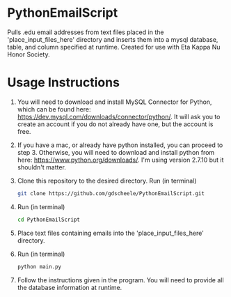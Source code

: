 # PythonEmailScript

Pulls .edu email addresses from text files placed in the 'place_input_files_here' directory and inserts them into a mysql database, table, and column specified at runtime. Created for use with Eta Kappa Nu Honor Society.

# Usage Instructions
1. You will need to download and install MySQL Connector for Python, which can be found here:
    https://dev.mysql.com/downloads/connector/python/. It will ask you to create an account if you do not already have one, but the account is free.

2. If you have a mac, or already have python installed, you can proceed to step 3. Otherwise, you will need to download and install python from here: https://www.python.org/downloads/. I'm using version 2.7.10 but it shouldn't matter.
    
3. Clone this repository to the desired directory. Run (in terminal)
    ```bash
    git clone https://github.com/gdscheele/PythonEmailScript.git
    ```
  
4. Run (in terminal)
      ```bash
      cd PythonEmailScript
      ```
5. Place text files containing emails into the 'place_input_files_here' directory.
6. Run (in terminal)
    
    ```bash
    python main.py
    ```
7. Follow the instructions given in the program. You will need to provide all the database information at runtime.
